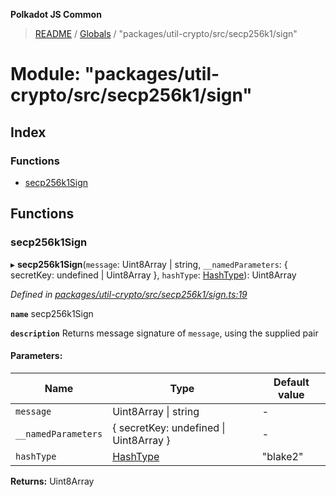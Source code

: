 **Polkadot JS Common**

> [README](../README.md) / [Globals](../globals.md) / "packages/util-crypto/src/secp256k1/sign"

# Module: "packages/util-crypto/src/secp256k1/sign"

## Index

### Functions

* [secp256k1Sign](_packages_util_crypto_src_secp256k1_sign_.md#secp256k1sign)

## Functions

### secp256k1Sign

▸ **secp256k1Sign**(`message`: Uint8Array \| string, `__namedParameters`: { secretKey: undefined \| Uint8Array  }, `hashType`: [HashType](_packages_util_crypto_src_secp256k1_types_.md#hashtype)): Uint8Array

*Defined in [packages/util-crypto/src/secp256k1/sign.ts:19](https://github.com/polkadot-js/common/blob/13ae8665/packages/util-crypto/src/secp256k1/sign.ts#L19)*

**`name`** secp256k1Sign

**`description`** Returns message signature of `message`, using the supplied pair

#### Parameters:

Name | Type | Default value |
------ | ------ | ------ |
`message` | Uint8Array \| string | - |
`__namedParameters` | { secretKey: undefined \| Uint8Array  } | - |
`hashType` | [HashType](_packages_util_crypto_src_secp256k1_types_.md#hashtype) | "blake2" |

**Returns:** Uint8Array
